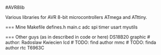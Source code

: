 #AVR8lib

Various libraries for AVR 8-bit microcontrollers ATmega and ATttiny.

=== Mine
Makefile
defines.h
main.c
adc
spi
timer
usart
myutils

=== Other guys (as in described in code or here)
DS18B20
graphic # author: Radoslaw Kwiecien
lcd # TODO: find author
mmc # TODO: finda author
rtc
T6963C
